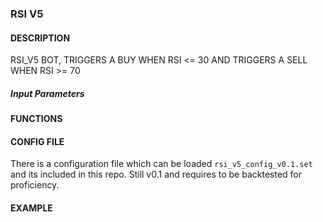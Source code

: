 ### RSI V5

#### DESCRIPTION

RSI_V5 BOT, TRIGGERS A BUY WHEN RSI <= 30 AND TRIGGERS A SELL WHEN RSI >= 70

##### Input Parameters


#### FUNCTIONS


#### CONFIG FILE

There is a configuration file which can be loaded  ```rsi_v5_config_v0.1.set``` and its included in this repo.
Still v0.1 and requires to be backtested for proficiency.


#### EXAMPLE



